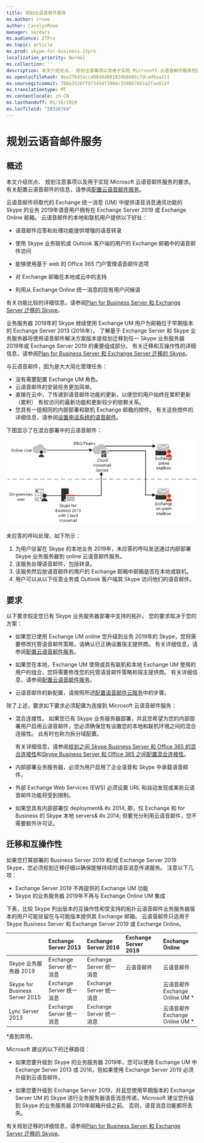 ```yaml
---
title: 规划云语音邮件服务
ms.author: crowe
author: CarolynRowe
manager: serdars
ms.audience: ITPro
ms.topic: article
ms.prod: skype-for-business-itpro
localization_priority: Normal
ms.collection: ''
description: 本文介绍优点、 规划注意事项以及用于实现 Microsoft 云语音邮件服务的要求。 有关配置云语音邮件的信息，请参阅配置云语音邮件。
ms.openlocfilehash: 0ea27643acce66484081034b8685c7dcad9aa311
ms.sourcegitcommit: 788e3526ff973454f3904c33d867691a2fae814f
ms.translationtype: MT
ms.contentlocale: zh-CN
ms.lasthandoff: 01/16/2019
ms.locfileid: "28326769"
---
```

# <a name="plan-cloud-voicemail-service"></a>规划云语音邮件服务

## <a name="overview"></a>概述 

本文介绍优点、 规划注意事项以及用于实现 Microsoft 云语音邮件服务的要求。 有关配置云语音邮件的信息，请参阅[配置云语音邮件服务](configure-cloud-voicemail.md)。

云语音邮件将取代的 Exchange 统一消息 (UM) 中提供语音消息通讯功能的 Skype 的业务 2019年语音用户拥有在 Exchange Server 2019 或 Exchange Online 邮箱。 云语音邮件的本地和联机用户提供以下好处：

- 语音邮件应答和处理功能提供增强的语音转录

- 使用 Skype 业务联机或 Outlook 客户端的用户的 Exchange 邮箱中的语音邮件访问 

- 能够使用基于 web 的 Office 365 门户管理语音邮件选项

- 对 Exchange 邮箱在本地或云中的支持

- 利用从 Exchange Online 统一消息的现有用户问候语

有关功能比较的详细信息，请参阅[Plan for Business Server 和 Exchange Server 迁移的 Skype](plan-um-migration.md)。 

业务服务器 2019年的 Skype 继续使用 Exchange UM 用户为邮箱位于早期版本的 Exchange Server 2013 (2016年）。  了解基于 Exchange Server 和 Skype 业务服务器将使用语音邮件解决方案版本是规划迁移到任一 Skype 业务服务器 2019年或 Exchange Server 2019 的重要组成部分。 有关迁移和互操作性的详细信息，请参阅[Plan for Business Server 和 Exchange Server 迁移的 Skype](plan-um-migration.md)。 

与云语音邮件，因为是大大简化管理任务：

- 没有需要配置 Exchange UM 角色。
- 云语音邮件的安装任务更加简单。
- 直接在云中，了传递到语音邮件功能的更新，以便您的用户始终在累积更新 （累积） 有权访问的最新功能和更新较少的依赖关系。
- 您具有一组相同的内部部署和联机 Exchange 邮箱的控件。 有关这些控件的详细信息，请参阅[设置电话系统的语音邮件](https://support.office.com/en-us/article/Set-up-Phone-System-voicemail-Admin-help-9c590873-b014-4df3-9e27-1bb97322a79d?ui=en-US&rs=en-US&ad=US)。

下图显示了在混合部署中的云语音邮件：


![SfB 云语音邮件](../../sfbserver2019/media/plan-cloud-voice-mail-server1.png)

未应答的呼叫处理，如下所示：  

1. 为用户驻留在 Skype 的本地业务 2019年，未应答的呼叫发送通过内部部署 Skype 业务服务器到 online 云语音邮件服务。 
2. 该服务处理语音邮件，包括转录。
3. 该服务然后放语音邮件的用户的 Exchange 邮箱中邮箱是否在本地或联机。  
4. 用户可以从以下任意业务或 Outlook 客户端其 Skype 访问他们的语音邮件。

## <a name="requirements"></a>要求

以下要求假定您已有 Skype 业务服务器部署中支持的拓扑。  您的要求取决于您的方案：

- 如果您已使用 Exchange UM online 您升级到业务 2019年的 Skype，您将需要修改托管语音邮件策略，请确认已正确设置宿主提供商。 有关详细信息，请参阅[配置云语音邮件服务](configure-cloud-voicemail.md)。

- 如果您在本地，Exchange UM 使用或具有联机和本地 Exchange UM 使用的用户的组合，您将需要修改您的托管语音邮件策略和宿主提供商。  有关详细信息，请参阅[配置云语音邮件服务](configure-cloud-voicemail.md)。

- 云语音邮件的新配置，请按照所述[配置语音邮件云服务](configure-cloud-voicemail.md)中的步骤。

除了上述，要求如下要求必须配置为连接到 Microsoft 云语音邮件服务：

- 混合连接性。 如果您已有 Skype 业务服务器部署，并且您希望为您的内部部署用户启用云语音邮件，您必须确保您有设置您的本地和联机环境之间的混合连接性。 此有时也称为拆分域配置。 

   有关详细信息，请参阅[规划之间 Skype Business Server 和 Office 365 的混合连接性](plan-hybrid-connectivity.md)和[Skype Business Server 和 Office 365 之间配置混合连接性](configure-hybrid-connectivity.md)。

- 内部部署业务服务器，必须为用户启用了企业语音和 Skype 中承载语音邮件。

- 外部 Exchange Web Services (EWS) 必须设置 URL 和自动发现或某些云语音邮件功能将受到限制。

-  如果您具有内部部署仅 deployment& #x 2014; 即，仅 Exchange 和 for Business 的 Skype 本地 servers& #x 2014; 但要充分利用云语音邮件，您不需要额外许可证。

## <a name="migration-and-interoperability"></a>迁移和互操作性

如果您打算部署的 Business Server 2019 和/或 Exchange Server 2019 Skype，您必须规划迁移仔细以确保能够持续的语音消息传递服务。 注意以下几项：

- Exchange Server 2019 不再提供的 Exchange UM 功能
- Skype 的业务服务器 2019年不再与 Exchange Online UM 集成

下表，比较 Skype 列出版本的互操作性和受支持的拓扑云语音邮件业务服务器版本的用户可能驻留在与可能版本提供其 Exchange 邮箱。 云语音邮件只适用于 Skype Business Server 和 Exchange Server 2019 或 Exchange Online。



|                               | Exchange Server 2013 | Exchange Server 2016 | Exchange Server 2019 | Exchange Online   |
|:---------------------------    |:---------------------|:---------------------|:------------------|:---------------------- |
| Skype 业务服务器 2019 | Exchange Server 统一消息 | Exchange Server 统一消息 | 云语音邮件 | 云语音邮件
Skype for Business Server 2015 | Exchange Server 统一消息 | Exchange Server 统一消息 |  | 云语音邮件 <br> Exchange Online UM * |
Lync Server 2013 <br>  | Exchange Server 统一消息 | Exchange Server 统一消息 | | 云语音邮件 <br> Exchange Online UM * |

\*直到弃用。

Microsoft 建议的以下的迁移路径：

-  如果您要升级到 Skype 的业务服务器 2019年，您可以使用 Exchange UM 中 Exchange Server 2013 或 2016，但如果使用 Exchange Server 2019 必须升级到云语音邮件。

- 如果您要升级到 Exchange Server 2019，并且您使用早期版本的 Exchange Server UM 的 Skype 进行业务服务器语音消息传递，Microsoft 建议您升级到 Skype 的业务服务器 2019年邮箱升级之前。  否则，语音消息功能都将丢失。 


有关规划迁移的详细信息，请参阅[Plan for Business Server 和 Exchange Server 迁移的 Skype](plan-um-migration.md)。
